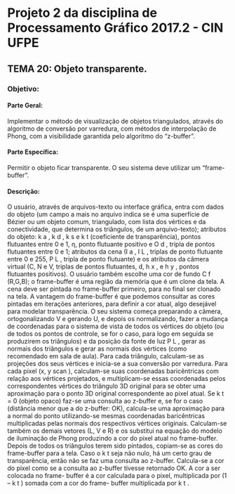 # Projeto 2 da disciplina de Processamento Gráfico 2017.2 - CIN UFPE

## TEMA 20: Objeto transparente.
### Objetivo:
#### Parte Geral: 
  Implementar o método de visualização de objetos triangulados, através do
algoritmo de conversão por varredura, com métodos de interpolação de Phong, com a
visibilidade garantida pelo algoritmo do “z-buffer”.
#### Parte Específica: 
  Permitir o objeto ficar transparente. O seu sistema deve utilizar um “frame-buffer”.
#### Descrição:
O usuário, através de arquivos-texto ou interface gráfica, entra com dados do
objeto (um campo a mais no arquivo indica se é uma superfície de Bézier ou um objeto
comum, triangulado, com lista dos vértices e da conectividade, que determina os triângulos,
de um arquivo-texto); atributos do objeto: k a , k d , k s e k t (coeficiente de transparência), pontos
flutuantes entre 0 e 1, η, ponto flutuante positivo e O d , tripla de pontos flutuantes entre 0 e
1; atributos da cena (I a , I L , triplas de ponto flutuante entre 0 e 255, P L , tripla de ponto
flutuante) e os atributos da câmera virtual (C, N e V, triplas de pontos flutuantes, d, h x , e h y ,
pontos flutuantes positivos). O usuário também escolhe uma cor de fundo C f (R,G,B); o
frame-buffer é uma região da memória que é um clone da tela. A cena deve ser pintada no
frame-buffer primeiro, para no final ser clonado na tela. A vantagem do frame-buffer é que
podemos consultar as cores pintadas em iterações anteriores, para definir a cor atual, algo
desejável para modelar transparência. O seu sistema começa preparando a câmera,
ortogonalizando V e gerando U, e depois os normalizando, fazer a mudança de coordenadas
para o sistema de vista de todos os vértices do objeto (ou de todos os pontos de controle, se
for o caso, para logo em seguida se produzirem os triângulos) e da posição da fonte de luz
P L , gerar as normais dos triângulos e gerar as normais dos vértices (como recomendado em
sala de aula). Para cada triângulo, calculam-se as projeções dos seus vértices e inicia-se a
sua conversão por varredura. Para cada pixel (x, y scan ), calculam-se suas coordenadas
baricêntricas com relação aos vértices projetados, e multiplicam-se essas coordenadas pelos
correspondentes vértices do triângulo 3D original para se obter uma aproximação para o
ponto 3D original correspondente ao pixel atual. Se k t = 0 (objeto opaco) faz-se uma
consulta ao z-buffer e, se for o caso (distância menor que a do z-buffer: OK), calcula-se
uma aproximação para a normal do ponto utilizando-se mesmas coordenadas baricêntricas
multiplicadas pelas normais dos respectivos vértices originais. Calculam-se também os
demais vetores (L, V e R) e os substitui na equação do modelo de iluminação de Phong
produzindo a cor do pixel atual no frame-buffer. Depois de todos os triângulos terem sido
pintados, copiam-se as cores do frame-buffer para a tela. Caso o k t seja não nulo, há um
certo grau de transparência, então não se faz uma consulta ao z-buffer. Calcula-se a cor do
pixel como se a consulta ao z-buffer tivesse retornado OK. A cor a ser colocada no frame-
buffer é a cor calculada para o pixel, multiplicada por (1 – k t ) somada com a cor do frame-
buffer multiplicada por k t .
